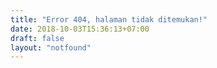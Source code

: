 ```yaml
---
title: "Error 404, halaman tidak ditemukan!"
date: 2018-10-03T15:36:13+07:00
draft: false
layout: "notfound"
---
```


